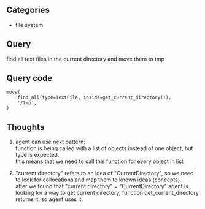 ## Categories
- file system

## Query
find all text files in the current directory and move them to tmp

## Query code
```
move(
    find_all(type=TextFile, inside=get_current_directory()),
    '/tmp',
)
```

## Thoughts

1. agent can use next pattern:  
function is being called with a list of objects instead of one object, but type is expected.  
this means that we need to call this function for every object in list  

2. "current directory" refers to an idea of "CurrentDirectory", so we need to look for collocations and map them to known ideas (concepts).  
after we found that "current directory" = "CurrentDirectory" agent is looking for a way to get current directory, function get_current_directory returns it, so agent uses it.  
